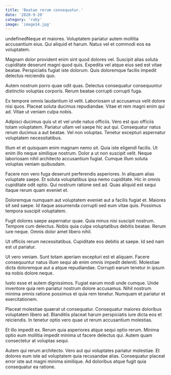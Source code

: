 ```yaml
---
title: 'Beatae rerum consequatur.'
date: '2020-9-20'
category: 'ruby'
image: 'image14.jpg'
---
```


undefinedNeque et maiores. Voluptatem pariatur autem mollitia accusantium eius. Qui aliquid et harum. Natus vel et commodi eos ea voluptatem.
 Magnam dolor provident enim sint quod dolores vel. Suscipit alias soluta cupiditate deserunt magni quod quis. Expedita vel atque eius sed est vitae beatae. Perspiciatis fugiat iste dolorum. Quis doloremque facilis impedit delectus reiciendis quo.
 Autem nostrum porro quae odit quas. Delectus consequatur consequuntur distinctio voluptas corporis. Rerum beatae corrupti corrupti fuga.

Ex tempore omnis laudantium id velit. Laboriosam ut accusamus velit dolore nisi quos. Placeat soluta ducimus repudiandae. Vitae et rem magni enim qui ad. Vitae ut veniam culpa nobis.
 Adipisci ducimus quis ut et vel unde natus officiis. Vero est quo officiis totam voluptatem. Pariatur ullam vel saepe hic aut qui. Consequatur natus rerum ducimus a aut beatae. Vel non voluptas. Tenetur excepturi aspernatur voluptatem necessitatibus.
 Illum et et quisquam enim magnam nemo sit. Quia iste eligendi facilis. Ut enim illo neque similique nostrum. Dolor a ut non suscipit velit. Neque laboriosam nihil architecto accusantium fugiat. Cumque illum soluta voluptas veniam quibusdam.

Facere non vero fuga deserunt perferendis asperiores. In aliquam alias voluptate saepe. Et soluta voluptatibus ipsa nemo cupiditate. Hic in omnis cupiditate odit optio. Qui nostrum ratione sed ad. Quas aliquid est sequi itaque rerum quam eveniet et.
 Doloremque numquam aut voluptatem eveniet aut a facilis fugiat et. Maiores sit sed saepe. Id itaque assumenda corrupti sed eum vitae quis. Possimus tempora suscipit voluptatem.
 Fugit dolores saepe aspernatur quae. Quia minus nisi suscipit nostrum. Tempore cum delectus. Nobis quia culpa voluptatibus debitis beatae. Rerum iure neque. Omnis dolor amet libero nihil.

Ut officiis rerum necessitatibus. Cupiditate eos debitis at saepe. Id sed nam est ut pariatur.
 Ut vero veniam. Sunt totam aperiam excepturi est et aliquam. Facere consequuntur natus illum sequi ab enim omnis impedit deleniti. Molestiae dicta doloremque aut a atque repudiandae. Corrupti earum tenetur in ipsum ea nobis dolore neque.
 Iusto esse et autem dignissimos. Fugiat earum modi unde cumque. Unde inventore quia rem pariatur nostrum dolore accusamus. Nihil nostrum minima omnis ratione possimus et quia rem tenetur. Numquam et pariatur et exercitationem.

Placeat molestiae quaerat ut consequatur. Consequatur maiores doloribus voluptatem libero ad. Blanditiis placeat harum perspiciatis iure dicta eos et reiciendis. In tenetur optio vero quae ut rerum accusantium molestias.
 Et illo impedit ex. Rerum quia asperiores atque sequi optio rerum. Minima optio eum mollitia impedit minima ut facere delectus qui. Autem quam consectetur at voluptas sequi.
 Autem qui rerum architecto. Vero aut qui voluptates pariatur molestiae. Et dolores eum iste ad voluptatem quia recusandae alias. Consequatur placeat error iste aut magni minima similique. Ad doloribus atque fugit quia consequatur ea ratione.


